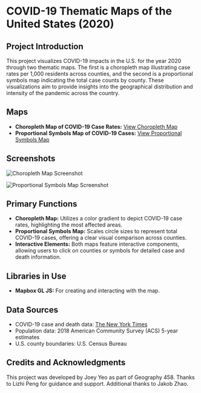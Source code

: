 # COVID-19 Thematic Maps of the United States (2020)

## Project Introduction

This project visualizes COVID-19 impacts in the U.S. for the year 2020 through two thematic maps. The first is a choropleth map illustrating case rates per 1,000 residents across counties, and the second is a proportional symbols map indicating the total case counts by county. These visualizations aim to provide insights into the geographical distribution and intensity of the pandemic across the country.

## Maps

- **Choropleth Map of COVID-19 Case Rates:** [View Choropleth Map](https://joeyeo7.github.io/Covid-Maps/map1.html)
- **Proportional Symbols Map of COVID-19 Cases:** [View Proportional Symbols Map](https://joeyeo7.github.io/Covid-Maps/map2.html)

## Screenshots

![Choropleth Map Screenshot](https://github.com/joeyeo7/Covid-Maps/assets/97326768/8458252e-6659-48ae-98fa-fa47b98df603)

![Proportional Symbols Map Screenshot](https://github.com/joeyeo7/Covid-Maps/assets/97326768/513ad096-ab7f-4643-9176-a2e15686c81a)


## Primary Functions

- **Choropleth Map:** Utilizes a color gradient to depict COVID-19 case rates, highlighting the most affected areas.
- **Proportional Symbols Map:** Scales circle sizes to represent total COVID-19 cases, offering a clear visual comparison across counties.
- **Interactive Elements:** Both maps feature interactive components, allowing users to click on counties or symbols for detailed case and death information.

## Libraries in Use

- **Mapbox GL JS:** For creating and interacting with the map.

## Data Sources

- COVID-19 case and death data: [The New York Times](https://www.nytimes.com/interactive/2020/us/coronavirus-us-cases.html)
- Population data: 2018 American Community Survey (ACS) 5-year estimates
- U.S. county boundaries: U.S. Census Bureau

## Credits and Acknowledgments

This project was developed by Joey Yeo as part of Geography 458. Thanks to Lizhi Peng for guidance and support. Additional thanks to Jakob Zhao.
